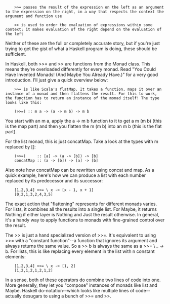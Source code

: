 

        >>= passes the result of the expression on the left as an argument to the expression on the right, in a way that respects the context the argument and function use

        >> is used to order the evaluation of expressions within some context; it makes evaluation of the right depend on the evaluation of the left

Neither of these are the full or completely accurate story, but if you're just trying to get the gist of what a Haskell program is doing, these should be sufficient.





In Haskell, both >>= and >> are functions from the Monad class. This means they're overloaded differently for every monad. Read "You Could Have Invented Monads! (And Maybe You Already Have.)" for a very good introduction. I'll just give a quick overview below:

        >>= is like Scala's flatMap. It takes a function, maps it over an instance of a monad and then flattens the result. For this to work, the function has to return an instance of the monad itself! The type looks like this:
```
    (>>=) :: m a -> (a -> m b) -> m b
```
You start with an m a, apply the a -> m b function to it to get a m (m b) (this is the map part) and then you flatten the m (m b) into an m b (this is the flat part).

For the list monad, this is just concatMap. Take a look at the types with m replaced by []:
```
    (>>=)     :: [a] -> (a -> [b]) -> [b]
    concatMap :: (a -> [b]) -> [a] -> [b]
```
Also note how concatMap can be rewritten using concat and map. As a quick example, here's how we can produce a list with each number replaced by its predecessor and its successor:
```
    [1,2,3,4] >>= \ x -> [x - 1, x + 1]
    [0,2,1,3,2,4,3,5]
```
The exact action that "flattening" represents for different monads varies. For lists, it combines all the results into a single list. For Maybe, it returns Nothing if either layer is Nothing and Just the result otherwise. In general, it's a handy way to apply functions to monads with fine-grained control over the result.

The >> is just a hand specialized version of >>=. It's equivalent to using >>= with a "constant function"--a function that ignores its argument and always returns the same value. So a >> b is always the same as a >>= \ _ -> b. For lists, this is like replacing every element in the list with n constant elements:
```
    [1,2,3,4] >>= \ x -> [1, 2]
    [1,2,1,2,1,2,1,2]
```
In a sense, both of these operators do combine two lines of code into one. More generally, they let you "compose" instances of monads like list and Maybe. Haskell do-notation--which looks like multiple lines of code--actually desugars to using a bunch of >>= and >>.
